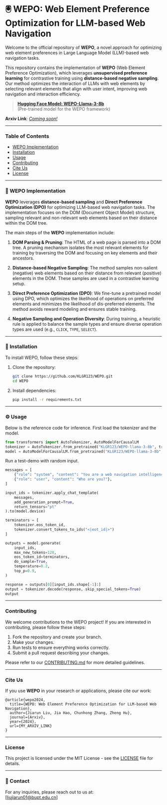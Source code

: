 # 🖲️ WEPO: Web Element Preference Optimization for LLM-based Web Navigation

Welcome to the official repository of **WEPO**, a novel approach for optimizing web element preferences in Large Language Model (LLM)-based web navigation tasks.

This repository contains the implementation of **WEPO** (Web Element Preference Optimization), which leverages **unsupervised preference learning** for contrastive training using **distance-based negative sampling**. Our method optimizes the interaction of LLMs with web elements by selecting relevant elements that align with user intent, improving web navigation and interaction efficiency.

> **[Hugging Face Model: WEPO-Llama-3-8b](https://huggingface.co/KLGR123/WEPO-llama-3-8b)**  
> (Pre-trained model for the WEPO framework)

**Arxiv Link**: _[Coming soon!](#)_

---

### Table of Contents

- [WEPO Implementation](#wepo-implementation)
- [Installation](#installation)
- [Usage](#usage)
- [Contributing](#contributing)
- [Cite Us](#cite-us)
- [License](#license)

---

### 📑 WEPO Implementation

**WEPO** leverages **distance-based sampling** and **Direct Preference Optimization (DPO)** for optimizing LLM-based web navigation tasks. The implementation focuses on the DOM (Document Object Model) structure, sampling relevant and non-relevant web elements based on their distance within the DOM tree.

The main steps of the **WEPO** implementation include:

1. **DOM Parsing & Pruning**: The HTML of a web page is parsed into a DOM tree. A pruning mechanism isolates the most relevant elements for training by traversing the DOM and focusing on key elements and their ancestors.
   
2. **Distance-based Negative Sampling**: The method samples non-salient (negative) web elements based on their distance from relevant (positive) elements in the DOM. These samples are used in a contrastive learning setup.

3. **Direct Preference Optimization (DPO)**: We fine-tune a pretrained model using DPO, which optimizes the likelihood of operations on preferred elements and minimizes the likelihood of dis-preferred elements. The method avoids reward modeling and ensures stable training.

4. **Negative Sampling and Operation Diversity**: During training, a heuristic rule is applied to balance the sample types and ensure diverse operation types are used (e.g., `CLICK`, `TYPE`, `SELECT`).

---

### 🔩 Installation

To install WEPO, follow these steps:

1. Clone the repository:
   ```bash
   git clone https://github.com/KLGR123/WEPO.git
   cd WEPO
   ```

2. Install dependencies:
   ```bash
   pip install -r requirements.txt
   ```
   
---

### ⚙️ Usage

Below is the reference code for inference. First load the tokenizer and the model.

```python
from transformers import AutoTokenizer, AutoModelForCausalLM
tokenizer = AutoTokenizer.from_pretrained("KLGR123/WEPO-llama-3-8b", trust_remote_code=True)
model = AutoModelForCausalLM.from_pretrained("KLGR123/WEPO-llama-3-8b", trust_remote_code=True).to('cuda:0')
```

Run a test-demo with random input.

```python
messages = [
    {"role": "system", "content": "You are a web navigation intelligence who interacts with webpage environments to achieve human user intent."},
    {"role": "user", "content": "Who are you?"},
]

input_ids = tokenizer.apply_chat_template(
    messages,
    add_generation_prompt=True,
    return_tensors="pt"
).to(model.device)

terminators = [
    tokenizer.eos_token_id,
    tokenizer.convert_tokens_to_ids("<|eot_id|>")
]

outputs = model.generate(
    input_ids,
    max_new_tokens=128,
    eos_token_id=terminators,
    do_sample=True,
    temperature=0.2,
    top_p=0.9,
)

response = outputs[0][input_ids.shape[-1]:]
output = tokenizer.decode(response, skip_special_tokens=True)
output
```

---

### Contributing

We welcome contributions to the WEPO project! If you are interested in contributing, please follow these steps:

1. Fork the repository and create your branch.
2. Make your changes.
3. Run tests to ensure everything works correctly.
4. Submit a pull request describing your changes.

Please refer to our [CONTRIBUTING.md](CONTRIBUTING.md) for more detailed guidelines.

---

### Cite Us

If you use **WEPO** in your research or applications, please cite our work:

```
@article{wepo2024,
  title={WEPO: Web Element Preference Optimization for LLM-based Web Navigation},
  author={Jiarun Liu, Jia Hao, Chunhong Zhang, Zheng Hu},
  journal={Arxiv},
  year={2024},
  url={MY_ARXIV_LINK}
}
```

---

### License

This project is licensed under the MIT License - see the [LICENSE](LICENSE) file for details.

---

### 🎯 Contact

For any inquiries, please reach out to us at:  
[liujiarun01@bupt.edu.cn]
